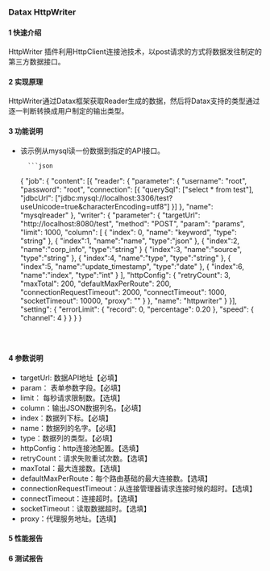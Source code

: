 ### Datax HttpWriter
#### 1 快速介绍

HttpWriter 插件利用HttpClient连接池技术，以post请求的方式将数据发往制定的第三方数据接口。

#### 2 实现原理

HttpWriter通过Datax框架获取Reader生成的数据，然后将Datax支持的类型通过逐一判断转换成用户制定的输出类型。

#### 3 功能说明
* 该示例从mysql读一份数据到指定的API接口。

		```json
   {
       "job": {
           "content": [{
               "reader": {
                   "parameter": {
                       "username": "root",
                       "password": "root",
                       "connection": [{
                           "querySql": ["select * from test"],
                           "jdbcUrl": ["jdbc:mysql://localhost:3306/test?useUnicode=true&characterEncoding=utf8"]
                       }]
                   },
                   "name": "mysqlreader"
               },
               "writer": {
                   "parameter": {
                       "targetUrl": "http://localhost:8080/test",
                       "method": "POST",
                       "param": "params",
                       "limit": 1000,
                       "column": [
                         {
                           "index": 0,
                           "name": "keyword",
                           "type": "string"
                         },
                         {
                           "index":1,
                           "name":"name",
                           "type":"json"
                         },
                         {
                           "index":2,
                           "name":"corp_info",
                           "type":"string"
                         }
                         {
                           "index":3,
                           "name":"source",
                           "type":"string"
                         },
                         {
                           "index":4,
                           "name":"type",
                           "type":"string"
                         },
                         {
                           "index":5,
                           "name":"update_timestamp",
                           "type":"date"
                         },
                         {
                           "index":6,
                           "name":"index",
                           "type":"int"
                         }
                       ],
                       "httpConfig": {
                         "retryCount": 3,
                         "maxTotal": 200,
                         "defaultMaxPerRoute": 200,
                         "connectionRequestTimeout": 2000,
                         "connectTimeout": 1000,
                         "socketTimeout": 10000,
                         "proxy": ""
                       }
                     },
                   "name": "httpwriter"
               }
           }],
           "setting": {
               "errorLimit": {
                   "record": 0,
                   "percentage": 0.20
               },
               "speed": {
                   "channel": 4
               }
           }
       }
   }
   ```
   
   

#### 4 参数说明

* targetUrl: 数据API地址【必填】
* param： 表单参数字段。【必填】
* limit： 每秒请求限制数。【选填】
* column：输出JSON数据列名。【必填】
* index：数据列下标。【必填】
* name：数据列的名字。【必填】
* type：数据列的类型。【必填】
* httpConfig：http连接池配置。【选填】
* retryCount：请求失败重试次数。【选填】
* maxTotal：最大连接数。【选填】
* defaultMaxPerRoute：每个路由基础的最大连接数。【选填】
* connectionRequestTimeout：从连接管理器请求连接时候的超时。【选填】
* connectTimeout：连接超时。【选填】
* socketTimeout：读取数据超时。【选填】
* proxy：代理服务地址。【选填】


#### 5 性能报告
#### 6 测试报告